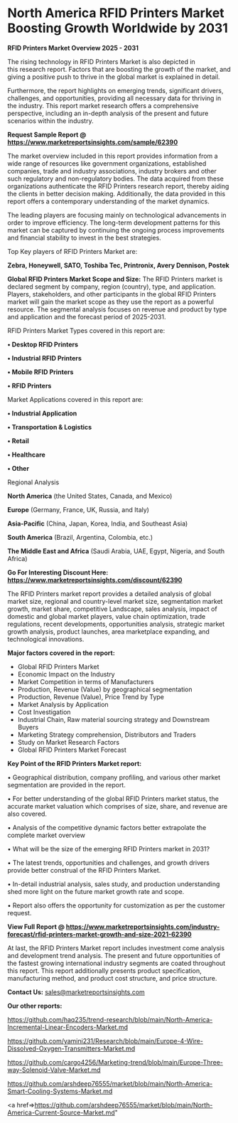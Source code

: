 # North America RFID Printers Market Boosting Growth Worldwide by 2031

<Strong> RFID Printers Market Overview 2025 - 2031</strong>

The rising technology in RFID Printers Market is also depicted in this research report. Factors that are boosting the growth of the market, and giving a positive push to thrive in the global market is explained in detail.

Furthermore, the report highlights on emerging trends, significant drivers, challenges, and opportunities, providing all necessary data for thriving in the industry. This report market research offers a comprehensive perspective, including an in-depth analysis of the present and future scenarios within the industry.

<strong>Request Sample Report @ <a href=https://www.marketreportsinsights.com/sample/62390>https://www.marketreportsinsights.com/sample/62390</a></strong>

The market overview included in this report provides information from a wide range of resources like government organizations, established companies, trade and industry associations, industry brokers and other such regulatory and non-regulatory bodies. The data acquired from these organizations authenticate the RFID Printers research report, thereby aiding the clients in better decision making. Additionally, the data provided in this report offers a contemporary understanding of the market dynamics.

The leading players are focusing mainly on technological advancements in order to improve efficiency. The long-term development patterns for this market can be captured by continuing the ongoing process improvements and financial stability to invest in the best strategies.

Top Key players of RFID Printers Market are:

<strong>Zebra, Honeywell, SATO, Toshiba Tec, Printronix, Avery Dennison, Postek</strong>

<strong><b>Global RFID Printers Market Scope and Size:</b></strong>
The RFID Printers market is declared segment by company, region (country), type, and application. Players, stakeholders, and other participants in the global RFID Printers market will gain the market scope as they use the report as a powerful resource. The segmental analysis focuses on revenue and product by type and application and the forecast period of 2025-2031.

RFID Printers Market Types covered in this report are:

<strong>• Desktop RFID Printers

• Industrial RFID Printers

• Mobile RFID Printers

• RFID Printers</strong>

Market Applications covered in this report are:

<strong>• Industrial Application

• Transportation & Logistics

• Retail

• Healthcare

• Other</strong> 

Regional Analysis

<strong>North America</strong> (the United States, Canada, and Mexico)

<strong>Europe</strong> (Germany, France, UK, Russia, and Italy)

<strong>Asia-Pacific</strong> (China, Japan, Korea, India, and Southeast Asia)

<strong>South America</strong> (Brazil, Argentina, Colombia, etc.)

<strong>The Middle East and Africa</strong> (Saudi Arabia, UAE, Egypt, Nigeria, and South Africa)

<strong>Go For Interesting Discount Here: <a href=https://www.marketreportsinsights.com/discount/62390>https://www.marketreportsinsights.com/discount/62390</a></strong>

The RFID Printers market report provides a detailed analysis of global market size, regional and country-level market size, segmentation market growth, market share, competitive Landscape, sales analysis, impact of domestic and global market players, value chain optimization, trade regulations, recent developments, opportunities analysis, strategic market growth analysis, product launches, area marketplace expanding, and technological innovations.

<strong><b>Major factors covered in the report:</b></strong>
<ul>
  <li>Global RFID Printers Market </li>
  <li>Economic Impact on the Industry</li>
  <li>Market Competition in terms of Manufacturers</li>
  <li>Production, Revenue (Value) by geographical segmentation</li>
  <li>Production, Revenue (Value), Price Trend by Type</li>
  <li>Market Analysis by Application</li>
  <li>Cost Investigation</li>
  <li>Industrial Chain, Raw material sourcing strategy and Downstream Buyers</li>
  <li>Marketing Strategy comprehension, Distributors and Traders</li>
  <li>Study on Market Research Factors</li>
  <li>Global RFID Printers Market Forecast</li>
</ul>

<strong><b>Key Point of the RFID Printers Market report:</b></strong>

• Geographical distribution, company profiling, and various other market segmentation are provided in the report.

• For better understanding of the global RFID Printers market status, the accurate market valuation which comprises of size, share, and revenue are also covered.

• Analysis of the competitive dynamic factors better extrapolate the complete market overview

• What will be the size of the emerging RFID Printers market in 2031?

• The latest trends, opportunities and challenges, and growth drivers provide better construal of the RFID Printers Market.

• In-detail industrial analysis, sales study, and production understanding shed more light on the future market growth rate and scope.

• Report also offers the opportunity for customization as per the customer request.

<strong><b>View Full Report @ <a href=https://www.marketreportsinsights.com/industry-forecast/rfid-printers-market-growth-and-size-2021-62390>https://www.marketreportsinsights.com/industry-forecast/rfid-printers-market-growth-and-size-2021-62390</a></b></strong>


At last, the RFID Printers Market report includes investment come analysis and development trend analysis. The present and future opportunities of the fastest growing international industry segments are coated throughout this report. This report additionally presents product specification, manufacturing method, and product cost structure, and price structure.

<strong>Contact Us:</strong>
sales@marketreportsinsights.com

<strong>Our other reports:</strong>

<a href=https://github.com/haq235/trend-research/blob/main/North-America-Incremental-Linear-Encoders-Market.md>https://github.com/haq235/trend-research/blob/main/North-America-Incremental-Linear-Encoders-Market.md</a>

<a href=https://github.com/yamini231/Research/blob/main/Europe-4-Wire-Dissolved-Oxygen-Transmitters-Market.md>https://github.com/yamini231/Research/blob/main/Europe-4-Wire-Dissolved-Oxygen-Transmitters-Market.md</a>

<a href=https://github.com/cargo4256/Marketing-trend/blob/main/Europe-Three-way-Solenoid-Valve-Market.md>https://github.com/cargo4256/Marketing-trend/blob/main/Europe-Three-way-Solenoid-Valve-Market.md</a>

<a href=https://github.com/arshdeep76555/market/blob/main/North-America-Smart-Cooling-Systems-Market.md>https://github.com/arshdeep76555/market/blob/main/North-America-Smart-Cooling-Systems-Market.md</a>

<a href=>https://github.com/arshdeep76555/market/blob/main/North-America-Current-Source-Market.md</a>"
